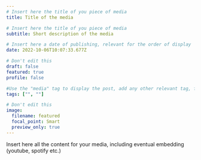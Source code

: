 ```yaml
---
# Insert here the title of you piece of media
title: Title of the media

# Insert here the title of you piece of media
subtitle: Short description of the media

# Insert here a date of publishing, relevant for the order of display
date: 2022-10-06T10:07:33.677Z

# Don't edit this
draft: false
featured: true
profile: false

#Use the "media" tag to display the post, add any other relevant tag, for example "podcast"
tags: ["", ""]

# Don't edit this
image:
  filename: featured
  focal_point: Smart
  preview_only: true
---
```

Insert here all the content for your media, including eventual embedding (youtube, spotify etc.)